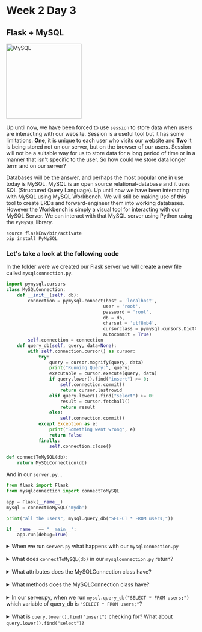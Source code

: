 # Week 2 Day 3

## Flask + MySQL

<img src="https://upload.wikimedia.org/wikipedia/en/thumb/6/62/MySQL.svg/440px-MySQL.svg.png" alt="MySQL" width="200px">

Up until now, we have been forced to use ```session``` to store data when users are interacting with our website. Session is a useful tool but it has some limitations. **One**, it is unique to each user who visits our website and **Two** it is being stored not on our server, but on the browser of our users. Session will not be a suitable way for us to store data for a long period of time or in a manner that isn't specific to the user. So how could we store data longer term and on our server?

Databases will be the answer, and perhaps the most popular one in use today is MySQL. MySQL is an open source relational-database and it uses SQL (Structured Query Language). Up until now we have been interacting with MySQL using MySQL Workbench. We will still be making use of this tool to create ERDs and forward-engineer them into working databases. However the Workbench is simply a visual tool for interacting with our MySQL Server. We can interact with that MySQL server using Python using the ```PyMySQL``` library.

```shell
source flaskEnv/bin/activate
pip install PyMySQL
```

### Let's take a look at the following code

In the folder were we created our Flask server we will create a new file called ```mysqlconnection.py```.

```python
import pymysql.cursors
class MySQLConnection:
    def __init__(self, db):
        connection = pymysql.connect(host = 'localhost',
                                    user = 'root',
                                    password = 'root', 
                                    db = db,
                                    charset = 'utf8mb4',
                                    cursorclass = pymysql.cursors.DictCursor,
                                    autocommit = True)
        self.connection = connection
    def query_db(self, query, data=None):
        with self.connection.cursor() as cursor:
            try:
                query = cursor.mogrify(query, data)
                print("Running Query:", query)
                executable = cursor.execute(query, data)
                if query.lower().find("insert") >= 0:
                    self.connection.commit()
                    return cursor.lastrowid
                elif query.lower().find("select") >= 0:
                    result = cursor.fetchall()
                    return result
                else:
                    self.connection.commit()
            except Exception as e:
                print("Something went wrong", e)
                return False
            finally:
                self.connection.close() 
                
def connectToMySQL(db):
    return MySQLConnection(db)
```

And in our ```server.py```...

```python
from flask import Flask
from mysqlconnection import connectToMySQL

app = Flask(__name__)
mysql = connectToMySQL('mydb')

print("all the users", mysql.query_db("SELECT * FROM users;"))

if __name__ == "__main__":
    app.run(debug=True)
```

<details>
  <summary>When we run <code>server.py</code> what happens with our <code>mysqlconnection.py</code></summary>
    We create a variable called <code>mysql</code> and set it equal to what is returned by the function <code>connectToMySQL('mydb')</code>.
</details><br>

<details>
    <summary>What does <code>connectToMySQL(db)</code> in our <code>mysqlconnection.py</code> return?</summary>
    It returns an instance of the MySQLConnection class.
</details><br>

<details>
    <summary>What attributes does the MySQLConnection class have?</summary>
    only <code>self.connection</code>
</details><br>

<details>
    <summary>What methods does the MySQLConnection class have?</summary>
    only <code>query_db</code>
</details><br>

<details>
    <summary>In our server.py, when we run <code>mysql.query_db("SELECT * FROM users;")</code> which variable of query_db is <code>"SELECT * FROM users;"</code>?</summary>
    This string is the query variable.
</details><br>

<details>
    <summary>What is <code>query.lower().find("insert")</code> checking for? What about <code>query.lower().find("select")</code>?</summary>
    Checking if the type of query is an <code>INSERT</code> statement. The other is checking for a <code>SELECT</code> statement.
</details>

